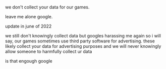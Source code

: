 we don't collect your data for our games.

leave me alone google.

update in june of 2022

we still don't knowingly collect data but googles harassing me again so i will say, our games sometimes use third party software for advertising. these likely collect your data for advertising purposes and we will never knowingly allow someone to harmfully collect ur data

is that engough google
